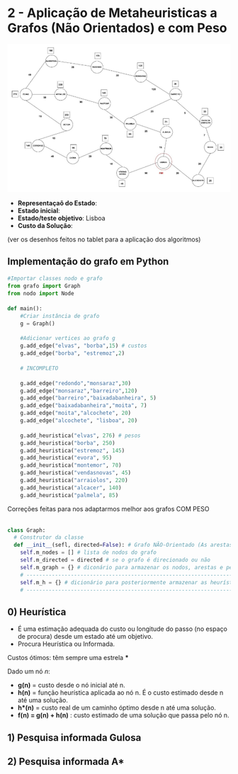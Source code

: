 # 2 - Aplicação de Metaheuristicas a Grafos (Não Orientados) e com Peso

![alt text](https://github.com/GuiSSMartins/Inteligencia_Artificial_Python/blob/main/Grafo_Peso_Ficha2.png?raw=true)

- __Representaçaõ do Estado__:
- __Estado inicial__:
- __Estado/teste objetivo__: Lisboa
- __Custo da Solução__:


(ver os desenhos feitos no tablet para a aplicação dos algoritmos)

## Implementação do grafo em Python

```python
#Importar classes nodo e grafo
from grafo import Graph
from nodo import Node

def main():
    #Criar instância de grafo
    g = Graph()

    #Adicionar vertices ao grafo g
    g.add_edge("elvas", "borba",15) # custos
    g.add_edge("borba", "estremoz",2)

    # INCOMPLETO

    g.add_edge("redondo","monsaraz",30)
    g.add_edge("monsaraz","barreiro",120)
    g.add_edge("barreiro","baixadabanheira", 5)
    g.add_edge("baixadabanheira","moita", 7)
    g.add_edge("moita","alcochete", 20)
    g.add_edge("alcochete", "lisboa", 20)
    
    g.add_heuristica("elvas", 276) # pesos
    g.add_heuristica("borba", 250)
    g.add_heuristica("estremoz", 145)
    g.add_heuristica("evora", 95)
    g.add_heuristica("montemor", 70)
    g.add_heuristica("vendasnovas", 45)
    g.add_heuristica("arraiolos", 220)
    g.add_heuristica("alcacer", 140)
    g.add_heuristica("palmela", 85)
```

Correções feitas para nos adaptarmos melhor aos grafos COM PESO

```python

class Graph:
  # Construtor da classe
  def __init__(sefl, directed=False): # Grafo NÃO-Orientado (As arestas não têm sentido)
    self.m_nodes = [] # lista de nodos do grafo
    self.m_directed = directed # se o grafo é direcionado ou não
    self.m_graph = {} # diconário para armazenar os nodos, arestas e pesos
    # -------------------------------------------------------------------------------------------------------------
    self.m_h = {} # dicionário para posteriormente armazenar as heurísticas para cada nodo, usado na pesquisa informada
    # --------------------------------------------------------------------------------------------------------------
```
## 0) Heurística
- É uma estimação adequada do custo ou longitude do passo (no espaço de procura) desde um estado até um objetivo.
- Procura Heurística ou Informada.

Custos ótimos: têm sempre uma estrela __*__

Dado um nó _n_:
- __g(n)__ = custo desde o nó inicial até n.
- __h(n)__ = função heurística aplicada ao nó n. É o custo estimado desde n até uma solução.
- __h*(n)__ = custo real de um caminho óptimo desde n até uma solução.
- __f(n) = g(n) + h(n)__ : custo estimado de uma solução que passa pelo nó n.


## 1) Pesquisa informada Gulosa


## 2) Pesquisa informada A*

